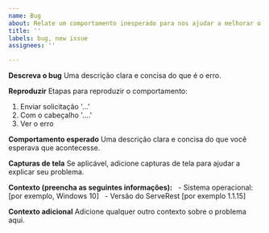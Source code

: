 ```yaml
---
name: Bug
about: Relate um comportamento inesperado para nos ajudar a melhorar o ServeRest
title: ''
labels: bug, new issue
assignees: ''

---
```


**Descreva o bug**
Uma descrição clara e concisa do que é o erro.

**Reproduzir**
Etapas para reproduzir o comportamento:
1. Enviar solicitação '...'
2. Com o cabeçalho '....'
3. Ver o erro

**Comportamento esperado**
Uma descrição clara e concisa do que você esperava que acontecesse.

**Capturas de tela**
Se aplicável, adicione capturas de tela para ajudar a explicar seu problema.

**Contexto (preencha as seguintes informações):**
  - Sistema operacional: [por exemplo, Windows 10]
  - Versão do ServeRest [por exemplo 1.1.15]

**Contexto adicional**
Adicione qualquer outro contexto sobre o problema aqui.
